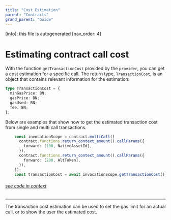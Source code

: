 ```yaml
---
title: "Cost Estimation"
parent: "Contracts"
grand_parent: "Guide"
---
```


[info]: this file is autogenerated
[nav_order: 4]

# Estimating contract call cost

With the function `getTransactionCost` provided by the `provider`, you can get a cost estimation for a specific call. The return type, `TransactionCost`, is an object that contains relevant information for the estimation:

```typescript
type TransactionCost = {
  minGasPrice: BN;
  gasPrice: BN;
  gasUsed: BN;
  fee: BN;
};
```

Below are examples that show how to get the estimated transaction cost from single and multi call transactions.


```typescript
    const invocationScope = contract.multiCall([
      contract.functions.return_context_amount().callParams({
        forward: [100, NativeAssetId],
      }),
      contract.functions.return_context_amount().callParams({
        forward: [200, AltToken],
      }),
    ]);
    const transactionCost = await invocationScope.getTransactionCost();
```
###### [see code in context](https://github.com/FuelLabs/fuels-ts/blob/master/packages/fuel-gauge/src/contract.test.ts#L360-L370)

---


The transaction cost estimation can be used to set the gas limit for an actual call, or to show the user the estimated cost.

